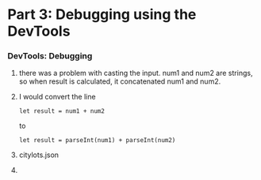 # Part 3: Debugging using the DevTools 
### DevTools: Debugging
1. there was a problem with casting the input. num1 and num2 are strings, so when result is calculated, it concatenated num1 and num2. 
2. I would convert the line 

    `let result = num1 + num2` 

    to 

    `let result = parseInt(num1) + parseInt(num2)` 

3. citylots.json
4. 